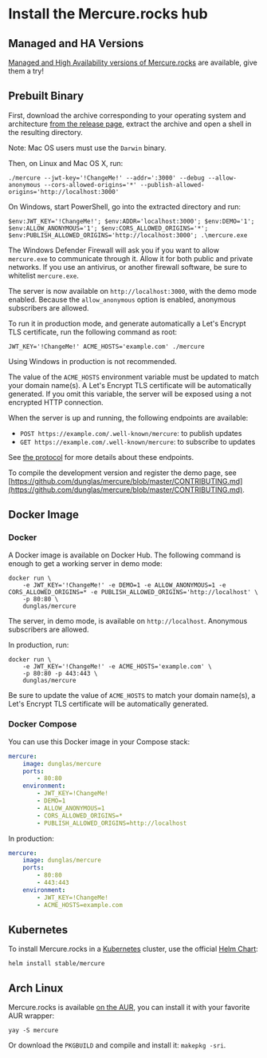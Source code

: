 # Install the Mercure.rocks hub

## Managed and HA Versions

[Managed and High Availability versions of Mercure.rocks](https://mercure.rocks/pricing) are available, give them a try!

## Prebuilt Binary

First, download the archive corresponding to your operating system and architecture [from the release page](https://github.com/dunglas/mercure/releases), extract the archive and open a shell in the resulting directory.

Note: Mac OS users must use the `Darwin` binary.

Then, on Linux and Mac OS X, run:

    ./mercure --jwt-key='!ChangeMe!' --addr=':3000' --debug --allow-anonymous --cors-allowed-origins='*' --publish-allowed-origins='http://localhost:3000'

On Windows, start PowerShell, go into the extracted directory and run:

    $env:JWT_KEY='!ChangeMe!'; $env:ADDR='localhost:3000'; $env:DEMO='1'; $env:ALLOW_ANONYMOUS='1'; $env:CORS_ALLOWED_ORIGINS='*'; $env:PUBLISH_ALLOWED_ORIGINS='http://localhost:3000'; .\mercure.exe

The Windows Defender Firewall will ask you if you want to allow `mercure.exe` to communicate through it.
Allow it for both public and private networks. If you use an antivirus, or another firewall software, be sure to whitelist `mercure.exe`. 

The server is now available on `http://localhost:3000`, with the demo mode enabled. Because the `allow_anonymous` option is enabled, anonymous subscribers are allowed.

To run it in production mode, and generate automatically a Let's Encrypt TLS certificate, run the following command as root:

    JWT_KEY='!ChangeMe!' ACME_HOSTS='example.com' ./mercure

Using Windows in production is not recommended.

The value of the `ACME_HOSTS` environment variable must be updated to match your domain name(s).
A Let's Encrypt TLS certificate will be automatically generated.
If you omit this variable, the server will be exposed using a not encrypted HTTP connection.

When the server is up and running, the following endpoints are available:

* `POST https://example.com/.well-known/mercure`: to publish updates
* `GET https://example.com/.well-known/mercure`: to subscribe to updates

See [the protocol](spec/mercure.md) for more details about these endpoints.

To compile the development version and register the demo page, see [https://github.com/dunglas/mercure/blob/master/CONTRIBUTING.md](https://github.com/dunglas/mercure/blob/master/CONTRIBUTING.md).

## Docker Image

### Docker

A Docker image is available on Docker Hub. The following command is enough to get a working server in demo mode:

    docker run \
        -e JWT_KEY='!ChangeMe!' -e DEMO=1 -e ALLOW_ANONYMOUS=1 -e CORS_ALLOWED_ORIGINS=* -e PUBLISH_ALLOWED_ORIGINS='http://localhost' \
        -p 80:80 \
        dunglas/mercure

The server, in demo mode, is available on `http://localhost`. Anonymous subscribers are allowed.

In production, run:

    docker run \
        -e JWT_KEY='!ChangeMe!' -e ACME_HOSTS='example.com' \
        -p 80:80 -p 443:443 \
        dunglas/mercure

Be sure to update the value of `ACME_HOSTS` to match your domain name(s), a Let's Encrypt TLS certificate will be automatically generated.

### Docker Compose

You can use this Docker image in your Compose stack:

```yaml
mercure:
    image: dunglas/mercure
    ports:
        - 80:80
    environment:
        - JWT_KEY=!ChangeMe!
        - DEMO=1
        - ALLOW_ANONYMOUS=1
        - CORS_ALLOWED_ORIGINS=*
        - PUBLISH_ALLOWED_ORIGINS=http://localhost
```

In production:

```yaml
mercure:
    image: dunglas/mercure
    ports:
        - 80:80
        - 443:443
    environment:
        - JWT_KEY=!ChangeMe!
        - ACME_HOSTS=example.com
```

## Kubernetes

To install Mercure.rocks in a [Kubernetes](https://kubernetes.io) cluster, use the official [Helm Chart](https://hub.helm.sh/charts/stable/mercure):

    helm install stable/mercure

## Arch Linux

Mercure.rocks is available [on the AUR](https://aur.archlinux.org/packages/mercure), you can install it with your favorite AUR wrapper:

    yay -S mercure

Or download the `PKGBUILD` and compile and install it: `makepkg -sri`.
